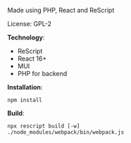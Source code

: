 Made using PHP, React and ReScript

License: GPL-2

**Technology**:

* ReScript
* React 16+
* MUI
* PHP for backend

**Installation**:

    npm install

**Build**:

    npx rescript build [-w]
    ./node_modules/webpack/bin/webpack.js
